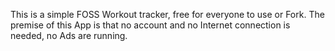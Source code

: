 This is a simple FOSS Workout tracker, free for everyone to use or Fork. The premise of this App is that no account and no Internet connection is needed, no Ads are running.
